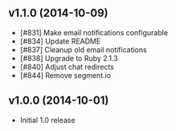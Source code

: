 v1.1.0 (2014-10-09)
-------------------
- [#831] Make email notifications configurable
- [#834] Update README
- [#837] Cleanup old email notifications
- [#838] Upgrade to Ruby 2.1.3
- [#840] Adjust chat redirects
- [#844] Remove segment.io

v1.0.0 (2014-10-01)
-------------------
- Initial 1.0 release
